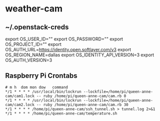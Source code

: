 # weather-cam

## ~/.openstack-creds 
export OS_USER_ID=""
export OS_PASSWORD=""
export OS_PROJECT_ID=""
export OS_AUTH_URL=https://identity.open.softlayer.com/v3
export OS_REGION_NAME=dallas
export OS_IDENTITY_API_VERSION=3
export OS_AUTH_VERSION=3

## Raspberry Pi Crontabs
```
# m h  dom mon dow   command
*/1 * * * * /usr/local/bin/lockrun --lockfile=/home/pi/queen-anne-cam/cam1.lock -- ruby /home/pi/queen-anne-cam/cam.rb 0
*/1 * * * * /usr/local/bin/lockrun --lockfile=/home/pi/queen-anne-cam/cam2.lock -- ruby /home/pi/queen-anne-cam/cam.rb 30
*/1 * * * * /home/pi/queen-anne-cam/ssh_tunnel.sh > tunnel.log 2>&1
*/1 * * * * /home/pi/queen-anne-cam/temperature.sh
```
